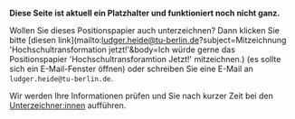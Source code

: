 <!--
.. title: Mitzeichnen
.. slug: mitzeichnen
.. date: 2023-07-03 14:46:57 UTC+02:00
.. tags: 
.. category: 
.. link: 
.. description: 
.. type: text
-->

**Diese Seite ist aktuell ein Platzhalter und funktioniert noch nicht ganz.**

Wollen Sie dieses Positionspapier auch unterzeichnen? Dann klicken Sie bitte [diesen link](mailto:ludger.heide@tu-berlin.de?subject=Mitzeichnung 'Hochschultransformation jetzt!'&body=Ich würde gerne das Positionspapier 'Hochschultransforamtion Jetzt!' mitzeichnen.) (es sollte sich ein E-Mail-Fenster öffnen) oder schreiben Sie eine E-Mail an `ludger.heide@tu-berlin.de`.

Wir werden Ihre Informationen prüfen und Sie nach kurzer Zeit bei den [Unterzeichner:innen](unterzeichnende.html) aufführen.